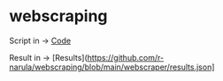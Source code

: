 # webscraping

Script in  &#8594; [Code](https://github.com/r-narula/webscraping/blob/main/webscraper/webscraper/spiders/scraper.py)

Result in  &#8594; [Results](https://github.com/r-narula/webscraping/blob/main/webscraper/results.json]
